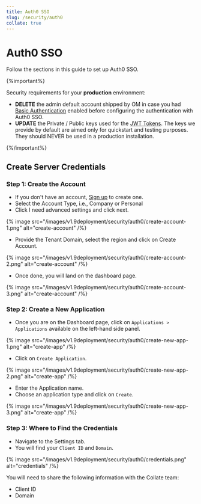 ```yaml
---
title: Auth0 SSO
slug: /security/auth0
collate: true
---
```


# Auth0 SSO

Follow the sections in this guide to set up Auth0 SSO.

{%important%}

Security requirements for your **production** environment:
- **DELETE** the admin default account shipped by OM in case you had [Basic Authentication](/deployment/security/basic-auth)
  enabled before configuring the authentication with Auth0 SSO.
- **UPDATE** the Private / Public keys used for the [JWT Tokens](/deployment/security/enable-jwt-tokens). The keys we provide
  by default are aimed only for quickstart and testing purposes. They should NEVER be used in a production installation.

{%/important%}

## Create Server Credentials

### Step 1: Create the Account

- If you don't have an account, [Sign up](https://auth0.com/signup) to create one.
- Select the Account Type, i.e., Company or Personal
- Click I need advanced settings and click next.

{% image 
src="/images/v1.9deployment/security/auth0/create-account-1.png" 
alt="create-account" /%}

- Provide the Tenant Domain, select the region and click on Create Account.

{% image 
src="/images/v1.9deployment/security/auth0/create-account-2.png" 
alt="create-account" /%}

- Once done, you will land on the dashboard page.

{% image
src="/images/v1.9deployment/security/auth0/create-account-3.png" 
alt="create-account" /%}

### Step 2: Create a New Application

- Once you are on the Dashboard page, click on `Applications > Applications` available on the left-hand side panel.

{% image 
src="/images/v1.9deployment/security/auth0/create-new-app-1.png" 
alt="create-app" /%}

- Click on `Create Application`.

{% image 
src="/images/v1.9deployment/security/auth0/create-new-app-2.png" 
alt="create-app" /%}

- Enter the Application name.
- Choose an application type and click on `Create`.

{% image 
src="/images/v1.9deployment/security/auth0/create-new-app-3.png" 
alt="create-app" /%}

### Step 3: Where to Find the Credentials

- Navigate to the Settings tab. 
- You will find your `Client ID` and `Domain`.

{% image 
src="/images/v1.9deployment/security/auth0/credentials.png" 
alt="credentials" /%}

You will need to share the following information with the Collate team:
- Client ID
- Domain
